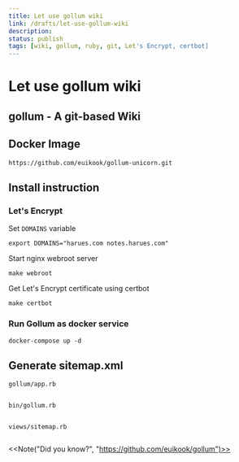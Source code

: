 ```yaml
---
title: Let use gollum wiki
link: /drafts/let-use-gollum-wiki
description: 
status: publish
tags: [wiki, gollum, ruby, git, Let's Encrypt, certbot]
---
```


# Let use gollum wiki

## gollum - A git-based Wiki

## Docker Image

```
https://github.com/euikook/gollum-unicorn.git
```

## Install instruction

### Let's Encrypt

Set `DOMAINS` variable
```
export DOMAINS="harues.com notes.harues.com"
```

Start nginx webroot server
```
make webroot
```

Get Let's Encrypt certificate using certbot
```
make certbot
```


### Run Gollum as docker service

```
docker-compose up -d
```

## Generate sitemap.xml



`gollum/app.rb`
```
```

`bin/gollum.rb`
```
```

`views/sitemap.rb`
```
```

<<Note("Did you know?", "https://github.com/euikook/gollum")>>